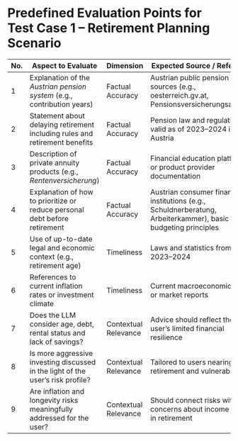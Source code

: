# Predefined Evaluation Points for Test Case 1 – Retirement Planning Scenario

| No. | Aspect to Evaluate | Dimension | Expected Source / Reference |
| --- | ------------------ | --------- | --------------------------- |
| 1 | Explanation of the *Austrian pension system* (e.g., contribution years) | Factual Accuracy | Austrian public pension sources (e.g., oesterreich.gv.at, Pensionsversicherungsanstalt) |
| 2 | Statement about delaying retirement including rules and retirement benefits | Factual Accuracy | Pension law and regulations valid as of 2023–2024 in Austria |
| 3 | Description of private annuity products (e.g., *Rentenversicherung*) | Factual Accuracy | Financial education platforms or product provider documentation |
| 4 | Explanation of how to prioritize or reduce personal debt before retirement | Factual Accuracy | Austrian consumer finance institutions (e.g., Schuldnerberatung, Arbeiterkammer), basic budgeting principles |
| 5 | Use of up-to-date legal and economic context (e.g., retirement age) | Timeliness | Laws and statistics from 2023–2024 |
| 6 | References to current inflation rates or investment climate | Timeliness | Current macroeconomic data or market reports |
| 7 | Does the LLM consider age, debt, rental status and lack of savings? | Contextual Relevance | Advice should reflect the user’s limited financial resilience |
| 8 | Is more aggressive investing discussed in the light of the user’s risk profile? | Contextual Relevance | Tailored to users nearing retirement and vulnerability |
| 9 | Are inflation and longevity risks meaningfully addressed for the user? | Contextual Relevance | Should connect risks with real concerns about income gaps in retirement |

